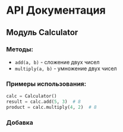 # API Документация

## Модуль Calculator

### Методы:

- `add(a, b)` - сложение двух чисел
- `multiply(a, b)` - умножение двух чисел

### Примеры использования:

```python
calc = Calculator()
result = calc.add(5, 3)  # 8
product = calc.multiply(4, 2)  # 8
```
### Добавка
